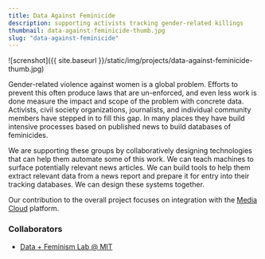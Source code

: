 ```yaml
---
title: Data Against Feminicide
description: supporting activists tracking gender-related killings
thumbnail: data-against-feminicide-thumb.jpg
slug: "data-against-feminicide"
---
```


![screnshot]({{ site.baseurl }}/static/img/projects/data-against-feminicide-thumb.jpg)

Gender-related violence against women is a global problem. Efforts to prevent this often produce laws that are un-enforced, and even less work is done measure the impact and scope of the problem with concrete data. Activists, civil society organizations, journalists, and individual community members have stepped in to fill this gap. In many places they have build intensive processes based on published news to build databases of feminicides.

We are supporting these groups by collaboratively designing technologies that can help them automate some of this work. We can teach machines to surface potentially relevant news articles. We can build tools to help them extract relevant data from a news report and prepare it for entry into their tracking databases. We can design these systems together.

Our contribution to the overall project focuses on integration with the [Media Cloud](https://mediacloud.org) platform.

### Collaborators

* [Data + Feminism Lab @ MIT](https://dataplusfeminism.mit.edu)
